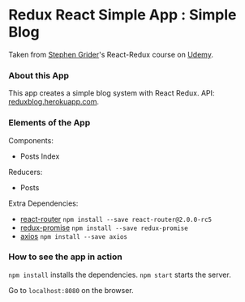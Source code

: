 # Redux React Simple App : Simple Blog

Taken from [Stephen Grider](https://github.com/StephenGrider)'s React-Redux course on [Udemy](https://www.udemy.com/react-redux/).

### About this App

This app creates a simple blog system with React Redux. API: [reduxblog.herokuapp.com](reduxblog.herokuapp.com).

### Elements of the App

Components:
- Posts Index

Reducers:
- Posts

Extra Dependencies:
- [react-router](https://github.com/ReactTraining/react-router) `npm install --save react-router@2.0.0-rc5`
- [redux-promise](https://www.npmjs.com/package/redux-promise) `npm install --save redux-promise`
- [axios](https://www.npmjs.com/package/axios) `npm install --save axios`

### How to see the app in action

`npm install` installs the dependencies.
`npm start` starts the server.

Go to `localhost:8080` on the browser.
